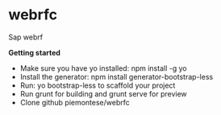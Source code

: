 # webrfc
Sap webrf

**Getting started**

 - Make sure you have yo installed: npm install -g yo
 - Install the generator: npm install generator-bootstrap-less
 - Run: yo bootstrap-less to scaffold your project
 - Run grunt for building and grunt serve for preview
 - Clone github piemontese/webrfc
